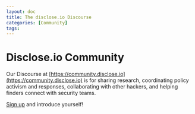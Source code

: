 ```yaml
---
layout: doc
title: The disclose.io Discourse
categories: [Community]
tags: 
---
```


# Disclose.io Community

Our Discourse at [https://community.disclose.io](https://community.disclose.io) is for sharing research, coordinating policy activism and responses, collaborating with other hackers, and helping finders connect with security teams. 

[Sign up](https://community.disclose.io) and introduce yourself!